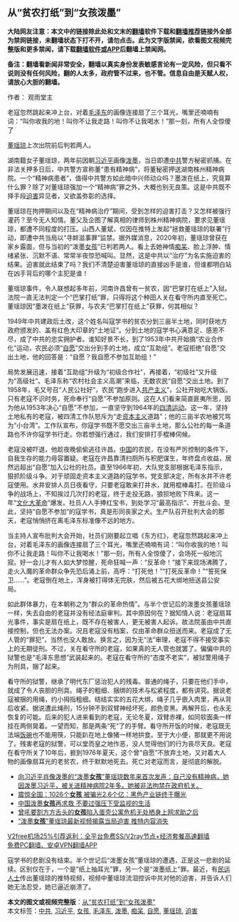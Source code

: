  <h2>从“贫农打纸”到“女孩泼墨”</h2> <p class="notice"><b>大陆网友注意：本文中的链接除此处和文末的<a href="https://github.com/bannedbook/fanqiang" >翻墙</a>软件下载和<a href="https://github.com/killgcd/justmysocks/blob/master/README.md">翻墙推荐</a>链接外全部为禁网链接，未翻墙状态下打不开，请勿点击。此为文字版禁闻，欲看图文视频完整版和更多禁闻，请下载<a href="https://github.com/bannedbook/fanqiang">翻墙软件或APP</a>后翻墙上禁闻网。</p><p>备注：翻墙看新闻非常安全，翻墙以真实身份发表敏感言论有一定风险，但只看不说则没有任何风险，翻的人太多，政府管不过来，也不管。信息自由是天赋人权，请放心大胆的翻墙。</b></p>  <div class="entry"> <p>作者： 观雨堂主</p> <p id="summary">老寇忽然跳起来冲上台，对着<a href="https://www.bannedbook.org/bnews/tag/%e6%af%9b%e6%b3%bd%e4%b8%9c/" class="st_tag internal_tag" rel="tag" title="标签 毛泽东 下的日志">毛泽东</a>的画像连接扇了三个耳光，嘴里还喃喃有词：“叫你收我的地！叫你不让我走路！叫你不让我喝水！”那一刻，所有人全惊傻了</p> <p id="conimg"><a href="https://www.bannedbook.org/bnews/tag/%e8%91%a3%e7%91%b6%e7%90%bc/" class="st_tag internal_tag" rel="tag" title="标签 董瑶琼 下的日志">董瑶琼</a>上次出院前后判若两人。</p>  <p>湖南籍女子董瑶琼，两年前因朝<a href="https://www.bannedbook.org/bnews/tag/%e4%b9%a0%e8%bf%91%e5%b9%b3/" class="st_tag internal_tag" rel="tag" title="标签 习近平 下的日志">习近平</a>画像<a href="https://www.bannedbook.org/bnews/tag/%E6%B3%BC%E5%A2%A8/" class="st_tag internal_tag" rel="tag" title="标签 泼墨 下的日志">泼墨</a>，当日即遭<a href="https://www.bannedbook.org/bnews/tag/%e4%b8%ad%e5%85%b1/" class="st_tag internal_tag" rel="tag" title="标签 中共 下的日志">中共</a>警方秘密抓捕。在非法关押多日后，中共警方宣称董“患有精神病”，将董秘密押送湖南株州精神病院。一个“精神病患者”，值得中共警方如此暗中兴师动众吗？墨泼在纸上，究竟算什么罪？除了对董瑶琼强加一个“精神病”罪之外，大概也别无良策。这是中共既不择手段<a href="https://www.bannedbook.org/bnews/tag/%e8%bf%ab%e5%ae%b3/" class="st_tag internal_tag" rel="tag" title="标签 迫害 下的日志">迫害</a>异见者，又欲盖弥彰的选择。</p> <p>董瑶琼在拘押期间以及在“精神病治疗”期间，受到怎样的迫害打击？又怎样被强行灌药？至今无人知情。董父及企图了解真相的律师到株州精神病院，要求见董瑶琼，都遭不同程度的打压。山西人董斌，仅因在推特上发起“拯救董瑶琼的联署”行动，即遭中共当局以“寻衅滋事罪”监禁。据外媒消息，2020年初，董瑶琼曾获在家乡露面，但与当初的“泼墨<a href="https://www.bannedbook.org/bnews/tag/%e5%a5%b3%e5%ad%a9/" class="st_tag internal_tag" rel="tag" title="标签 女孩 下的日志">女孩</a>”已判若两人。看上去她神情<a href="https://www.bannedbook.org/bnews/tag/%E7%97%B4%E5%91%86/" class="st_tag internal_tag" rel="tag" title="标签 痴呆 下的日志">痴呆</a>、脸上浮肿、情绪紧张、沉默不语、常常半夜惊恐喊叫。显然，这是中共以“治疗”为名实施迫害的结果。迫害就此结束了吗？我们不清楚迫害董瑶琼的直接凶手是谁，但谁都明白站在凶手背后的哪个主犯是谁！</p> <p>董瑶琼事件，令人联想起多年前，河南许昌曾有一贫农，因“巴掌打在纸上”入狱。法院一直无法判定一个“巴掌打纸”罪，只得将这个种田人关在看守所内直至死亡。董瑶琼因“墨泼在纸上”获罪，与农夫“巴掌打在纸上”获罪，何其相似？</p>  <p>1949年中共建政后土改，这个姓名叫寇学书的贫农分到三亩半土地，同时获地方政府颁发的、盖有红色大印章的“土地证”。分到土地的寇学书心满意足、感恩不尽，成了中共的忠实拥护者。谁知好景不长，到了1953年中共开始搞“农业合作化”运动，农民必须“<a href="https://www.bannedbook.org/bnews/tag/%E8%87%AA%E6%84%BF/" class="st_tag internal_tag" rel="tag" title="标签 自愿 下的日志">自愿</a>”交出分到手的土地，成立“互助组”。老寇拒绝“自愿”交出土地，他的回答是：“自愿？我自愿不参加互助组！”</p> <p>局势发展迅速，接着“互助组”升级为“初级合作社”，再接着，“初级社”又升级为“高级社”。毛泽东称“农村社会主义高潮”来临，无数农民“自愿”交出土地。到了1958年，毛又号召“人民公社好”，农民“跑步进入<span class='wp_keywordlink'><a href="https://www.bannedbook.org/forum2/topic6177.html" title="《共产主义的终极目的》" target="_blank">共产主义</a></span>”，公社开始吃大锅饭。只有老寇不识时务，死命奉行“自愿”不参加原则。这在人们看来简直匪夷所思，因为他从1953年决心“自愿”不参加，一直坚守到1964年的<span class='wp_keywordlink'><a href="https://www.bannedbook.org/forum2/topic947.html" title="四清运动实录" target="_blank">四清运动</a></span>。这一年，坚持土地私有的老寇，被四清工作队怒斥为“走<span class='wp_keywordlink'><a href="https://www.bannedbook.org/forum2/topic920.html" title="资本主义与自由" target="_blank">资本主义</a></span>道路”；他的三亩半农地被咒骂为“小台湾”。工作队宣布，你寇学书既不愿交出三亩半土地，那么公社的每一条道路也不许你寇学书行走。你若想强行通过，我们安排打手棍棒伺候。</p> <p>老寇没被吓退，他趁夜晚偷偷逃往许昌。<span class='wp_keywordlink_affiliate'><a href="https://www.bannedbook.org/" title="中国" target="_blank">中国</a></span>的农民，在没有严厉控制的条件下，自我生存的能力毋容置疑。老寇在许昌靠清扫厕所与积肥谋生，年终盘点收益，居然远超出“自愿”加入公社的社员。直至1966年初，大队党支部根据毛泽东指示，狠抓阶级斗争。对于顽固走资本主义道路的寇学书，党支部决定，所有水井不许老寇使用。水井安排人员日夜看守，只要老寇敢来打井水，就用棍棒毒打。在阶级斗争的战场上，不知挨过几次打的老寇，终于走投无路，狼狈地败下阵来。这一年“<span class='wp_keywordlink'><a href="https://www.bannedbook.org/forum2/topic973.html" title="《文化大革命：历史真相和集体记忆》" target="_blank">文化大革命</a></span>”爆发。社员人人手捧红宝书，到处学习“最高指示”、开批斗会。至此，坚持“自愿不参加”的寇学书，真是形同丧家之犬。生产队召开批判大会的那天，老寇悄悄挤在离毛泽东标准像不远的地方。</p>  <p>当主持人宣布批判大会开始，社员们刚要起立唱《东方红》，老寇忽然跳起来冲上台，对着毛泽东的画像连接扇了三个耳光，嘴里还喃喃有词：“叫你收我的地！叫你不让我走路！叫你不让我喝水！”那一刻，所有人全惊傻了，会场死一般地沉寂。好一会儿才有人如大梦惊醒，死命狂喊一声：“反革命！”接下来现场沸腾了，走火入魔的革命群众争先恐后涌上前，高呼：“打死他！”“打死反革命！”“誓死保卫……”。老寇倒在地上，浑身被打得体无完肤，然后被五花大绑地扭送县公安局。</p> <p>如此群体暴力，在本朝称之为“群众的革命热情”。与半个世记后的泼墨女孩董瑶琼一样，失去自由的老寇并没有经法庭审判。其中原因何在？据知情人说：老寇扇耳光事件，事实是扇在纸上，既不存在被害人，更无被害人起诉。故法院虽由中共直接控制，但也无法办案。况且老寇没有档案，仅由革命群众扭送而来。老寇成了无人管的“罪犯”，当然也没人敢放。换言之，因为无“法”审理，老寇不得不接受事实上的无期徒刑。不过，关在看守所的老寇，如果真的无人管也就罢了。偏偏中共的狱警也是“毛泽东思想”武装起来的。老寇在看守所的“态度不老实”，被狱警用绳子为刑具，捆了起来。</p> <p>看守所的狱警，继承了明代东厂惩治犯人的残毒。普通的绳子，只要在他们手中，就成了令人丧胆的刑具。绳子的粗细、捆绑的技术与松紧程度，都有讲究。据说老寇被捆的用绳，约小拇指粗细。结结实实的五花大绑，绳子几乎嵌入肉里，再从背后收紧。据说遭此绳刑，15分钟不到双臂神经坏死，颜色变黑。再解开后，也永无恢复的可能。后来的犯人进来看到的老寇，无论冬夏，双臂赤裸，如同软面条一样挂在两侧晃着。一望而知，那是两条“死”了的手臂。看守所开饭的时候，老寇既无法端<span class='wp_keywordlink'><a href="https://www.bannedbook.org/forum11/topic308.html" title="禁片：饭碗是党给的吗？" target="_blank">饭碗</a></span>也不能用筷，只能趴在地上像猪一样地拱食。至于大小便，那就更不用说了。残害老寇的狱警，可以堂而皇之地作恶，没人觉得他们的行为丧尽天良。老寇在看守所关了10年后，捱到1976年夏天，这个曾“自愿”不放弃土地，又对着大人物的画像扇耳光的老贫农，终于默默地死去。死亡对老寇而言，是彻底的解脱。</p>  <ul class='op-related-articles' title='相关阅读'> <li><a href='https://www.bannedbook.org/bnews/bannedvideo/20201203/1441266.html' target='_blank'>向习近平肖像泼墨的“泼墨<b>女孩</b>”董瑶琼数年来首次发声：自己没有精神病，她因泼墨习近平，被关进精神病院2年多。她被非法拘禁在政府机关。</a></li> <li><a href='https://www.bannedbook.org/bnews/lifebaike/20201203/1441262.html' target='_blank'>震惊全国：1026个<b>女孩</b> 被骗光2.6个亿：黑色产业链终于曝光</a></li> <li><a href='https://www.bannedbook.org/bnews/headline/20201203/1441129.html' target='_blank'>中国泼墨<b>女孩</b>再求救 不要过强压下受监视的生活</a></li> <li><a href='https://www.bannedbook.org/bnews/headline/20201202/1440894.html' target='_blank'>曾吼要割方方舌头的<b>女孩</b>陷入蛋壳公寓危机无处栖身上网求助之后</a></li> <li><a href='https://www.bannedbook.org/bnews/renquan/xgmyd/20201202/1440862.html' target='_blank'>“泼墨<b>女孩</b>”董瑶琼最新视频揭露当局迫害 推特内容消失</a></li> </ul> <p class="texttj"> <a href="https://www.bannedbook.org/forum23/topic22702.html" target="_blank">V2free机场25%引荐返利：全平台免费SS/V2ray节点+经济套餐高速翻墙</a><br/> <a href="https://github.com/bannedbook/fanqiang/wiki/%E7%A6%81%E9%97%BB%E7%BD%91%E5%AE%89%E5%8D%93%E7%BF%BB%E5%A2%99%E6%96%B0%E9%97%BBAPP" target="_blank">免费PC翻墙、安卓VPN翻墙APP</a></p><p>寇学书的悲剧没有结束。半个世记后“泼墨女孩”董瑶琼的遭遇，正是这一悲剧的延续。区别仅在于，一个是“纸上抽耳光”罪，另一个是“泼墨纸上”罪。最近，有<span class='wp_keywordlink'><a href="https://www.bannedbook.org/forum9/" title="民运人士看法轮功" target="_blank">民运人士</a></span>传出董瑶琼的推特视频，视频中董瑶琼流泪控诉中共对他的迫害，并告诉人们她无法忍受，她已逼近崩溃了。</p><a name='sharetosocial'></a>       <div><b>本文的图文或视频完整版</b>：<a href='https://www.bannedbook.org/bnews/comments/20201203/1441300.html'>从“贫农打纸”到“女孩泼墨”</a></div>  </div><!--END ENTRY--> <div class="postfooter"> <div>本文标签：<a href="https://www.bannedbook.org/bnews/tag/%e4%b8%ad%e5%85%b1/" rel="tag">中共</a>, <a href="https://www.bannedbook.org/bnews/tag/%e4%b9%a0%e8%bf%91%e5%b9%b3/" rel="tag">习近平</a>, <a href="https://www.bannedbook.org/bnews/tag/%e5%a5%b3%e5%ad%a9/" rel="tag">女孩</a>, <a href="https://www.bannedbook.org/bnews/tag/%e6%af%9b%e6%b3%bd%e4%b8%9c/" rel="tag">毛泽东</a>, <a href="https://www.bannedbook.org/bnews/tag/%E6%B3%BC%E5%A2%A8/" rel="tag">泼墨</a>, <a href="https://www.bannedbook.org/bnews/tag/%E7%97%B4%E5%91%86/" rel="tag">痴呆</a>, <a href="https://www.bannedbook.org/bnews/tag/%E8%87%AA%E6%84%BF/" rel="tag">自愿</a>, <a href="https://www.bannedbook.org/bnews/tag/%e8%91%a3%e7%91%b6%e7%90%bc/" rel="tag">董瑶琼</a>, <a href="https://www.bannedbook.org/bnews/tag/%e8%bf%ab%e5%ae%b3/" rel="tag">迫害</a></div>  </div><!--END POSTFOOTER--> 